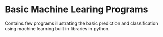 # Basic Machine Learing Programs

Contains few programs illustrating the basic prediction and classification using machine learning built in libraries in python.
